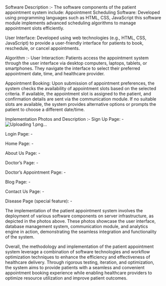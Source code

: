 Software Description :-
The software components of the patient appointment system include: 
Appointment Scheduling Software: Developed using programming languages such as HTML, CSS, JavaScript this software module implements advanced scheduling algorithms to manage appointment slots efficiently. 

User Interface: 
Developed using web technologies (e.g., HTML, CSS, JavaScript) to provide a user-friendly interface for patients to book, reschedule, or cancel appointments. 

Algorithm :-
User Interaction: 
Patients access the appointment system through the user interface via desktop computers, laptops, tablets, or smartphones. 
They navigate the interface to select their preferred appointment date, time, and healthcare 
provider. 

Appointment Booking: 
Upon submission of appointment preferences, the system checks the availability of appointment slots based on the selected criteria. 
If available, the appointment slot is assigned to the patient, and confirmation details are sent via the communication module. 
If no suitable slots are available, the system provides alternative options or prompts the patient to choose a different date/time. 

Implementation Photos and Description :-
Sign Up Page: -  
![Uploading 1.png…]()


Login Page: -  

 

  

Home Page: -  

 

  

  

  

About Us Page: -  

 

  

  

Doctor’s Page: -  

 

  

  

Doctor’s Appointment Page: -  

 

  

 

   

Blog Page: -  

 

   

Contact Us Page: -  

 

Disease Page (special feature): -  

 

  

The implementation of the patient appointment system involves the deployment of various software components on server infrastructure, as depicted in the photos above. These photos showcase the user interface, database management system, communication module, and analytics engine in action, demonstrating the seamless integration and functionality of the system.  

  

Overall, the methodology and implementation of the patient appointment system leverage a combination of software technologies and workflow optimization techniques to enhance the efficiency and effectiveness of healthcare delivery. Through rigorous testing, iteration, and optimization, the system aims to provide patients with a seamless and convenient appointment booking experience while enabling healthcare providers to optimize resource utilization and improve patient outcomes.  






